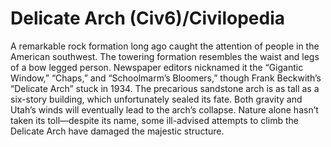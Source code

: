 # Delicate Arch (Civ6)/Civilopedia

A remarkable rock formation long ago caught the attention of people in the American southwest. The towering formation resembles the waist and legs of a bow legged person. Newspaper editors nicknamed it the “Gigantic Window,” “Chaps,” and “Schoolmarm’s Bloomers,” though Frank Beckwith’s “Delicate Arch” stuck in 1934.
The precarious sandstone arch is as tall as a six-story building, which unfortunately sealed its fate. Both gravity and Utah’s winds will eventually lead to the arch’s collapse. Nature alone hasn’t taken its toll—despite its name, some ill-advised attempts to climb the Delicate Arch have damaged the majestic structure.